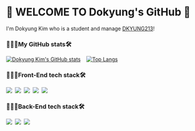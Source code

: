# 👻 WELCOME TO Dokyung's GitHub 🎉

I'm Dokyung Kim who is a student and manage [DKYUNG213](//www.dkyung213.kr)!



### 👨🏻‍💻My GitHub stats🛠

[![Dokyung Kim's GitHub stats](https://github-readme-stats.vercel.app/api?username=dkyung213&count_private=true&show_icons=true&theme=radical)](http://www.dkyung213.kr/)&nbsp;&nbsp;&nbsp;
[![Top Langs](https://github-readme-stats.vercel.app/api/top-langs/?username=dkyung213)](http://www.dkyung213.kr/)



### 👨🏻‍💻Front-End tech stack🛠

<img src="https://img.shields.io/badge/HTML5-E34F26?style=flat-square&logo=HTML5&logoColor=white"/></a>&nbsp;
<img src="https://img.shields.io/badge/PHP-%23777BB4?style=flat-square&logo=PHP&logoColor=white"/></a>&nbsp;
<img src="https://img.shields.io/badge/CSS3-1572B6?style=flat-square&logo=CSS3&logoColor=white"/></a>&nbsp;
<img src="https://img.shields.io/badge/JavaScript-F7DF1E?style=flat-square&logo=JavaScript&logoColor=white"/></a>&nbsp;
<img src="https://img.shields.io/badge/Vue.js-4FC08D?style=flat-square&logo=Vue.js&logoColor=white"/></a>&nbsp;


### 👨🏻‍💻Back-End tech stack🛠

<img src="https://img.shields.io/badge/Python-3766AB?style=flat-square&logo=Python&logoColor=white"/></a>&nbsp;
<img src="https://img.shields.io/badge/Firebase-%23FFCA28?style=flat-square&logo=Firebase&logoColor=white"/></a>&nbsp;
<img src="https://img.shields.io/badge/Expo-%23000020?style=flat-square&logo=Expo&logoColor=white"/></a>&nbsp;
